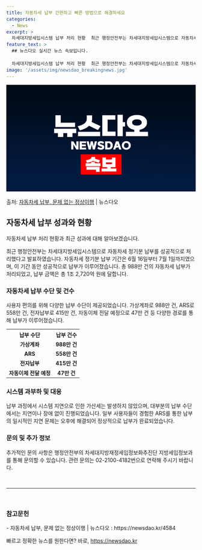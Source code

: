 ```yaml
---
title: 자동차세 납부 간편하고 빠른 방법으로 해결하세요
categories:
  - News
excerpt: >
  차세대지방세입시스템 납부 처리 현황  최근 행정안전부는 차세대지방세입시스템으로 자동차세 정기분 납부를 성공적…
feature_text: >
  ## 뉴스다오 실시간 뉴스 속보입니다.

  차세대지방세입시스템 납부 처리 현황  최근 행정안전부는 차세대지방세입시스템으로 자동차세 정기분 납부를 성공적…
image: '/assets/img/newsdao_breakingnews.jpg'
---
```


![뉴스다오 속보](/assets/img/newsdao_breakingnews.jpg)

<p>출처: <a href="https://newsdao.kr/4584" rel="dofollow">자동차세 납부, 문제 없는 정상이행</a> | 뉴스다오</p>

<h2 data-ke-size="size26">자동차세 납부 성과와 현황</h2>
자동차세 납부 처리 현황과 최근 성과에 대해 알아보겠습니다.

<p data-ke-size="size16">최근 행정안전부는 차세대지방세입시스템으로 자동차세 정기분 납부를 성공적으로 처리했다고 발표하였습니다. 자동차세 정기분 납부 기간은 6월 16일부터 7월 1일까지였으며, 이 기간 동안 성공적으로 납부가 이루어졌습니다. 총 988만 건의 자동차세 납부가 처리되었고, 납부 금액은 총 1조 2,720억 원에 달합니다.</p>

<h3>자동차세 납부 수단 및 건수</h3>
<p data-ke-size="size16">사용자 편의를 위해 다양한 납부 수단이 제공되었습니다. 가상계좌로 988만 건, ARS로 558만 건, 전자납부로 415만 건, 자동이체 전달 예정으로 47만 건 등 다양한 경로를 통해 납부가 이루어졌습니다.</p>

<table>
  <tr>
    <th>납부 수단</th>
    <th>납부 건수</th>
  </tr>
  <tr>
    <td style="text-align: center; height: 17px;"><b>가상계좌</b></td>
    <td style="text-align: center; height: 17px;"><b>988만 건</b></td>
  </tr>
  <tr>
    <td style="text-align: center; height: 17px;"><b>ARS</b></td>
    <td style="text-align: center; height: 17px;"><b>558만 건</b></td>
  </tr>
  <tr>
    <td style="text-align: center; height: 17px;"><b>전자납부</b></td>
    <td style="text-align: center; height: 17px;"><b>415만 건</b></td>
  </tr>
  <tr>
    <td style="text-align: center; height: 17px;"><b>자동이체 전달 예정</b></td>
    <td style="text-align: center; height: 17px;"><b>47만 건</b></td>
  </tr>
</table>

<h3>시스템 과부하 및 대응</h3>
<p data-ke-size="size16">납부 과정에서 시스템 지연으로 인한 가산세는 발생하지 않았으며, 대부분의 납부 수단에서는 지연이나 장애 없이 진행되었습니다. 일부 사용자들이 경험한 ARS를 통한 납부의 일시적인 지연 문제는 오후에 해결되어 정상적으로 납부가 완료되었습니다.</p>

<h3>문의 및 추가 정보</h3>
<p data-ke-size="size16">추가적인 문의 사항은 행정안전부의 차세대지방재정세입정보화추진단 지방세입정보과를 통해 문의할 수 있습니다. 관련 문의는 02-2100-4182번으로 연락해 주시기 바랍니다.</p>

<p data-ke-size="size16">&nbsp;</p>
<hr>
<p data-ke-size="size16">&nbsp;</p>

<h3>참고문헌</h3>
<p data-ke-size="size16">- 자동차세 납부, 문제 없는 정상이행 | 뉴스다오 : https://newsdao.kr/4584</p> 

빠르고 정확한 뉴스를 원한다면? 바로, <a href="https://newsdao.kr" rel="dofollow">https://newsdao.kr</a>


    
